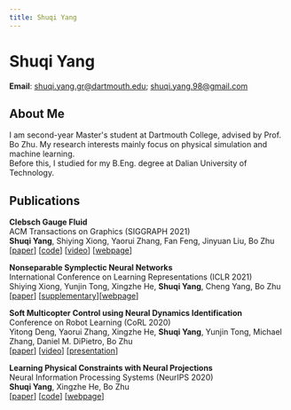 ```yaml
---
title: Shuqi Yang
--- 
```


# Shuqi Yang
**Email**: shuqi.yang.gr@dartmouth.edu; shuqi.yang.98@gmail.com

## About Me
I am second-year Master's student at Dartmouth College, advised by Prof. Bo Zhu. My research interests mainly focus on physical simulation and machine learning.   
Before this, I studied for my B.Eng. degree at Dalian University of Technology.


## Publications


<!-- <img src="img/clebsch.jpeg" align="left" width="30%" style="margin: 0% 5% 2.5% 0%"> -->

**Clebsch Gauge Fluid**  
ACM Transactions on Graphics (SIGGRAPH 2021)  
**Shuqi Yang**, Shiying Xiong, Yaorui Zhang, Fan Feng, Jinyuan Liu, Bo Zhu   
[[paper](https://www.cs.dartmouth.edu/~bozhu/papers/clebsch_gauge_fluid.pdf)] [<a href="https://y-sq.github.io/proj/clebsch_gauge_fluid/res/code.zip" download="code.zip">code</a>] [[video](https://www.youtube.com/watch?v=QF_XGzrJfa8)] [[webpage](https://y-sq.github.io/proj/clebsch_gauge_fluid/)]


<!-- <img src="img/NSSNN.png" align="left" width="30%" style="margin: 0% 5% 2.5% 0%"> -->

**Nonseparable Symplectic Neural Networks**  
International Conference on Learning Representations (ICLR 2021)  
Shiying Xiong, Yunjin Tong, Xingzhe He, **Shuqi Yang**, Cheng Yang, Bo Zhu  
[[paper](https://arxiv.org/pdf/2010.12636.pdf)] [[supplementary](https://openreview.net/attachment?id=B5VvQrI49Pa&name=supplementary_material)][[webpage](https://shiyingxiong.github.io/proj/NSSNN/NSSNN)]


<!-- <img src="img/soft_drone.png" align="left" width="30%" style="margin: 0% 5% 2.5% 0%"> -->

**Soft Multicopter Control using Neural Dynamics Identification**  
Conference on Robot Learning (CoRL 2020)  
Yitong Deng, Yaorui Zhang, Xingzhe He, **Shuqi Yang**, Yunjin Tong, Michael Zhang, Daniel M. DiPietro, Bo Zhu    
[[paper](https://arxiv.org/pdf/2008.07689.pdf)] [[video](https://www.youtube.com/watch?v=DjQq3i53W8k)] [[presentation](https://corlconf.github.io/paper_396/)]


<!-- <img src="img/neural_proj.png" align="left" width="30%" style="margin: 0% 5% 2.5% 0%"> -->

**Learning Physical Constraints with Neural Projections**  
Neural Information Processing Systems (NeurIPS 2020)  
**Shuqi Yang**, Xingzhe He, Bo Zhu  
[[paper](https://arxiv.org/abs/2006.12745)] [[code](https://github.com/y-sq/neural_proj)] [[webpage](https://y-sq.github.io/proj/neural_proj/)]

